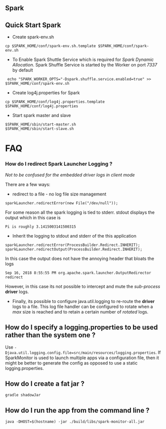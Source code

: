 Spark
------------------------------------

## Quick Start Spark

- Create spark-env.sh

`cp $SPARK_HOME/conf/spark-env.sh.template $SPARK_HOME/conf/spark-env.sh` 
- To Enable Spark Shuttle Service which is required for _Spark Dynamic Allocation_.
Spark Shuffle Service is started by the Worker on port *7337* by default

` echo "SPARK_WORKER_OPTS="-Dspark.shuffle.service.enabled=true" >> $SPARK_HOME/conf/spark-env.sh`
- Create log4j.properties for Spark 
```
cp $SPARK_HOME/conf/log4j.properties.template $SPARK_HOME/conf/log4j.properties
```

- Start spark master and slave 
```
$SPARK_HOME/sbin/start-master.sh
$SPARK_HOME/sbin/start-slave.sh
```

# FAQ
### How do I redirect Spark Launcher Logging ?
 *Not to be confused for the embedded driver logs in client mode* 

There are a few ways:
- redirect to a file - no log file size management
```
sparkLauncher.redirectError(new File("/dev/null"));
```
For some reason all the spark logging is tied to stderr.
stdout displays the output which in this case is 

```
Pi is roughly 3.1415003141500315
```

- Inherit the logging to stdout and stderr of the this application
```
sparkLauncher.redirectError(ProcessBuilder.Redirect.INHERIT);
sparkLauncher.redirectOutput(ProcessBuilder.Redirect.INHERIT);
```
In this case the output does not have the annoying header that bloats the logs
```
Sep 16, 2018 8:55:55 PM org.apache.spark.launcher.OutputRedirector redirect                   

```
However, in this case its not possible to intercept and mute the _sub-process_ 
**driver** logs.

- Finally, its possible to configure java.util.logging to re-route the **driver** logs
to a file. This log file handler can be configured to rotate when a _max_ size is reached
and to retain a certain number of _rotated_ logs.


## How do I specify a logging.properties to be used rather than the system one ?
 Use `-Djava.util.logging.config.file=src/main/resources/logging.properties`.
 If SparkMonitor is used to launch multiple apps via a configuration file, then 
 it might be better to generate the config as opposed to use a static logging.properties.

## How do I create a fat jar ?
`gradle shadowJar
`
## How do I run the app from the command line ?

`java -DHOST=$(hostname) -jar ./build/libs/spark-monitor-all.jar`